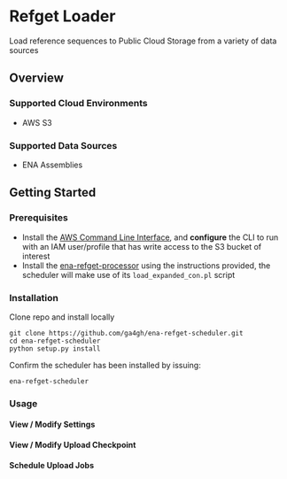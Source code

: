 # Refget Loader
Load reference sequences to Public Cloud Storage from a variety of data sources

## Overview

### Supported Cloud Environments
* AWS S3

### Supported Data Sources
* ENA Assemblies

## Getting Started

### Prerequisites

* Install the [AWS Command Line Interface](https://aws.amazon.com/cli/), and **configure** the CLI to run with an IAM user/profile that has write access to the S3 bucket of interest 
* Install the [ena-refget-processor](https://github.com/andrewyatz/ena-refget-processor) using the instructions provided, the scheduler will make use of its `load_expanded_con.pl` script

### Installation

Clone repo and install locally
```
git clone https://github.com/ga4gh/ena-refget-scheduler.git
cd ena-refget-scheduler
python setup.py install
```

Confirm the scheduler has been installed by issuing:
```
ena-refget-scheduler
```

### Usage

#### View / Modify Settings

#### View / Modify Upload Checkpoint

#### Schedule Upload Jobs
